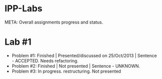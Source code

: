 IPP-Labs
========

META: Overall assignments progress and status.

Lab #1
======

- Problem #1: Finished | Presented/discussed on 25/Oct/2013 | Sentence - ACCEPTED. Needs refactoring.
- Problem #2: Finished | Not presented | Sentence - UNKNOWN.
- Problem #3: In progress. restructuring. Not presented